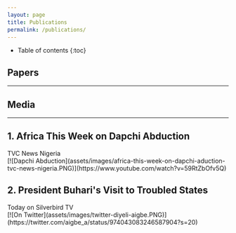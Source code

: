 ```yaml
---
layout: page
title: Publications
permalink: /publications/
---
```

* Table of contents
{:toc}

## Papers
<hr>

## Media
<hr>
<h2>1. Africa This Week on Dapchi Abduction</h2>
TVC News Nigeria<br>
[![Dapchi Abduction](assets/images/africa-this-week-on-dapchi-aduction-tvc-news-nigeria.PNG)](https://www.youtube.com/watch?v=59RtZbOfv5Q)

<br>
<h2> 2. President Buhari's Visit to Troubled States</h2>
Today on Silverbird TV<br>
[![On Twitter](assets/images/twitter-diyeli-aigbe.PNG)](https://twitter.com/aigbe_a/status/974043083246587904?s=20)
